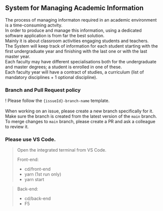 ## System for Managing Academic Information
The process of managing informaton required in an academic environment is a time-consuming actvity.  <br/>
In order to produce and manage this information, using a dedicated software application is from far the best solution.  <br/>
Mainly it is about classroom activities engaging students and teachers. <br/>
The System will keep track of information for each student starting with the first undergraduate year and finishing with the last one or with the last master year.<br/>
Each faculty may have different specialisations both for the undergraduate and master degrees; a student is enrolled in one of these.<br/>
Each faculty year will have a contract of studies, a curriculum (list of mandatory disciplines + 1 optional discipline).<br/>

### Branch and Pull Request policy
! Please follow the `{issueId}-branch-name` template.<br/><br/>
When working on an issue, please create a new branch specifically for it. <br/>
Make sure the branch is created from the latest version of the `main` branch. <br/>
To merge changes to `main` branch, please create a PR and ask a colleague to review it. <br/>

### Please use VS Code.
> Open the integrated terminal from VS Code.
>
> Front-end:
> - cd/front-end
> - yarn (1st run only)
> - yarn start

> Back-end:
> - cd/back-end
> - F5
